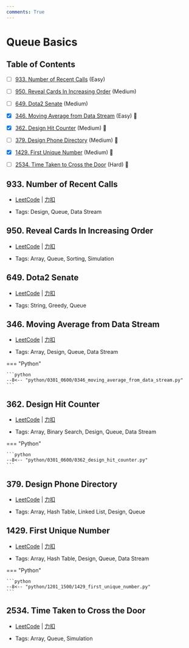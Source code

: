 ```yaml
---
comments: True
---
```


# Queue Basics

## Table of Contents

- [ ] [933. Number of Recent Calls](#933-number-of-recent-calls) (Easy)
- [ ] [950. Reveal Cards In Increasing Order](#950-reveal-cards-in-increasing-order) (Medium)
- [ ] [649. Dota2 Senate](#649-dota2-senate) (Medium)
- [x] [346. Moving Average from Data Stream](#346-moving-average-from-data-stream) (Easy) 👑
- [x] [362. Design Hit Counter](#362-design-hit-counter) (Medium) 👑
- [ ] [379. Design Phone Directory](#379-design-phone-directory) (Medium) 👑
- [x] [1429. First Unique Number](#1429-first-unique-number) (Medium) 👑
- [ ] [2534. Time Taken to Cross the Door](#2534-time-taken-to-cross-the-door) (Hard) 👑


## 933. Number of Recent Calls

-    [LeetCode](https://leetcode.com/problems/number-of-recent-calls/) | [力扣](https://leetcode.cn/problems/number-of-recent-calls/)

-   Tags: Design, Queue, Data Stream



## 950. Reveal Cards In Increasing Order

-    [LeetCode](https://leetcode.com/problems/reveal-cards-in-increasing-order/) | [力扣](https://leetcode.cn/problems/reveal-cards-in-increasing-order/)

-   Tags: Array, Queue, Sorting, Simulation



## 649. Dota2 Senate

-    [LeetCode](https://leetcode.com/problems/dota2-senate/) | [力扣](https://leetcode.cn/problems/dota2-senate/)

-   Tags: String, Greedy, Queue



## 346. Moving Average from Data Stream

-    [LeetCode](https://leetcode.com/problems/moving-average-from-data-stream/) | [力扣](https://leetcode.cn/problems/moving-average-from-data-stream/)

-   Tags: Array, Design, Queue, Data Stream

=== "Python"

    ```python
    --8<-- "python/0301_0600/0346_moving_average_from_data_stream.py"
    ```



## 362. Design Hit Counter

-    [LeetCode](https://leetcode.com/problems/design-hit-counter/) | [力扣](https://leetcode.cn/problems/design-hit-counter/)

-   Tags: Array, Binary Search, Design, Queue, Data Stream

=== "Python"

    ```python
    --8<-- "python/0301_0600/0362_design_hit_counter.py"
    ```



## 379. Design Phone Directory

-    [LeetCode](https://leetcode.com/problems/design-phone-directory/) | [力扣](https://leetcode.cn/problems/design-phone-directory/)

-   Tags: Array, Hash Table, Linked List, Design, Queue



## 1429. First Unique Number

-    [LeetCode](https://leetcode.com/problems/first-unique-number/) | [力扣](https://leetcode.cn/problems/first-unique-number/)

-   Tags: Array, Hash Table, Design, Queue, Data Stream

=== "Python"

    ```python
    --8<-- "python/1201_1500/1429_first_unique_number.py"
    ```



## 2534. Time Taken to Cross the Door

-    [LeetCode](https://leetcode.com/problems/time-taken-to-cross-the-door/) | [力扣](https://leetcode.cn/problems/time-taken-to-cross-the-door/)

-   Tags: Array, Queue, Simulation
